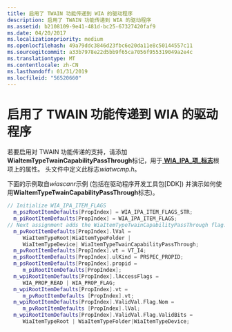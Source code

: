 ```yaml
---
title: 启用了 TWAIN 功能传递到 WIA 的驱动程序
description: 启用了 TWAIN 功能传递到 WIA 的驱动程序
ms.assetid: b2108109-9e41-481d-bc25-67327420faf9
ms.date: 04/20/2017
ms.localizationpriority: medium
ms.openlocfilehash: 49a79ddc3846d23fbc6e20da11e8c50144557c11
ms.sourcegitcommit: a33b7978e22d5bb9f65ca7056f955319049a2e4c
ms.translationtype: MT
ms.contentlocale: zh-CN
ms.lasthandoff: 01/31/2019
ms.locfileid: "56520660"
---
```

# <a name="enabling-twain-capability-pass-through-in-a-wia-driver"></a>启用了 TWAIN 功能传递到 WIA 的驱动程序





若要启用对 TWAIN 功能传递的支持，请添加**WiaItemTypeTwainCapabilityPassThrough**标记，用于[ **WIA\_IPA\_项\_标志**](https://msdn.microsoft.com/library/windows/hardware/ff551585)根项上的属性。 头文件中定义此标志*wiatwcmp.h*。

下面的示例取自*wiascanr*示例 (包括在驱动程序开发工具包\[DDK\]) 并演示如何使用**WiaItemTypeTwainCapabilityPassThrough**标志)。

```cpp
// Initialize WIA_IPA_ITEM_FLAGS
  m_pszRootItemDefaults[PropIndex] = WIA_IPA_ITEM_FLAGS_STR;
  m_piRootItemDefaults[PropIndex] = WIA_IPA_ITEM_FLAGS;
// Next assignment adds the WiaItemTypeTwainCapabilityPassThrough flag.
  m_pvRootItemDefaults[PropIndex].lVal = 
     WiaItemTypeRoot|WiaItemTypeFolder | 
     WiaItemTypeDevice| WiaItemTypeTwainCapabilityPassThrough;
  m_pvRootItemDefaults[PropIndex].vt = VT_I4;
  m_psRootItemDefaults[PropIndex].ulKind = PRSPEC_PROPID;
  m_psRootItemDefaults[PropIndex].propid = 
     m_piRootItemDefaults[PropIndex];
  m_wpiRootItemDefaults[PropIndex].lAccessFlags = 
     WIA_PROP_READ | WIA_PROP_FLAG;
  m_wpiRootItemDefaults[PropIndex].vt = 
     m_pvRootItemDefaults [PropIndex].vt;
  m_wpiRootItemDefaults[PropIndex].ValidVal.Flag.Nom = 
     m_pvRootItemDefaults [PropIndex].lVal;
  m_wpiRootItemDefaults[PropIndex].ValidVal.Flag.ValidBits = 
     WiaItemTypeRoot | WiaItemTypeFolder|WiaItemTypeDevice;
```

 

 




